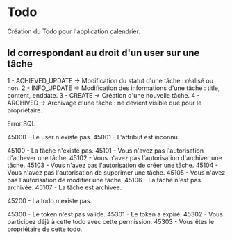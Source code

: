 # Todo
 Création du Todo pour l'application calendrier.

 ## Id correspondant au droit d'un user sur une tâche

 1 - ACHIEVED_UPDATE -> Modification du statut d'une tâche : réalisé ou non.
 2 - INFO_UPDATE -> Modification des informations d'une tâche : title, content, enddate.
 3 - CREATE -> Création d'une nouvelle tâche.
 4 - ARCHIVED -> Archivage d'une tâche : ne devient visible que pour le propriétaire.

 Error SQL

45000 - Le user n'existe pas.
45001 - L'attribut est inconnu.

45100 - La tâche n'existe pas.
45101 - Vous n'avez pas l'autorisation d'achever une tâche.
45102 - Vous n'avez pas l'autorisation d'archiver une tâche.
45103 - Vous n'avez pas l'autorisation de créer une tâche.
45104 - Vous n'avez pas l'autorisation de supprimer une tâche.
45105 - Vous n'avez pas l'autorisation de modifier une tâche.
45106 - La tâche n'est pas archivée.
45107 - La tâche est archivée.

45200 - La todo n'existe pas.

45300 - Le token n'est pas valide.
45301 - Le token a expiré.
45302 - Vous participez déjà à cette todo avec cette permission.
45303 - Vous êtes le propriétaire de cette todo.